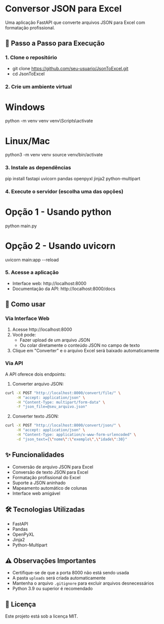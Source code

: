 # Conversor JSON para Excel

Uma aplicação FastAPI que converte arquivos JSON para Excel com formatação profissional.

## 🚀 Passo a Passo para Execução

### 1. Clone o repositório

- git clone https://github.com/seu-usuario/JsonToExcel.git
- cd JsonToExcel

### 2. Crie um ambiente virtual

# Windows
python -m venv venv
venv\Scripts\activate

# Linux/Mac
python3 -m venv venv
source venv/bin/activate

### 3. Instale as dependências

pip install fastapi uvicorn pandas openpyxl jinja2 python-multipart

### 4. Execute o servidor (escolha uma das opções)

# Opção 1 - Usando python
python main.py

# Opção 2 - Usando uvicorn
uvicorn main:app --reload

### 5. Acesse a aplicação
- Interface web: http://localhost:8000
- Documentação da API: http://localhost:8000/docs

## 📝 Como usar

### Via Interface Web
1. Acesse http://localhost:8000
2. Você pode:
   - Fazer upload de um arquivo JSON
   - Ou colar diretamente o conteúdo JSON no campo de texto
3. Clique em "Converter" e o arquivo Excel será baixado automaticamente

### Via API
A API oferece dois endpoints:

1. Converter arquivo JSON:
```bash
curl -X POST "http://localhost:8000/convert/file/" \
     -H "accept: application/json" \
     -H "Content-Type: multipart/form-data" \
     -F "json_file=@seu_arquivo.json"
```

2. Converter texto JSON:
```bash
curl -X POST "http://localhost:8000/convert/json/" \
     -H "accept: application/json" \
     -H "Content-Type: application/x-www-form-urlencoded" \
     -d "json_text={\"nome\":\"exemplo\",\"idade\":30}"
```

## ✨ Funcionalidades
- Conversão de arquivo JSON para Excel
- Conversão de texto JSON para Excel
- Formatação profissional do Excel
- Suporte a JSON aninhado
- Mapeamento automático de colunas
- Interface web amigável

## 🛠️ Tecnologias Utilizadas
- FastAPI
- Pandas
- OpenPyXL
- Jinja2
- Python-Multipart

## ⚠️ Observações Importantes
- Certifique-se de que a porta 8000 não está sendo usada
- A pasta `uploads` será criada automaticamente
- Mantenha o arquivo `.gitignore` para excluir arquivos desnecessários
- Python 3.9 ou superior é recomendado

## 📄 Licença
Este projeto está sob a licença MIT.
